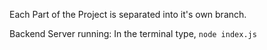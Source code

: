 Each Part of the Project is separated into it's own branch.

Backend Server running:
In the terminal type, `node index.js`

